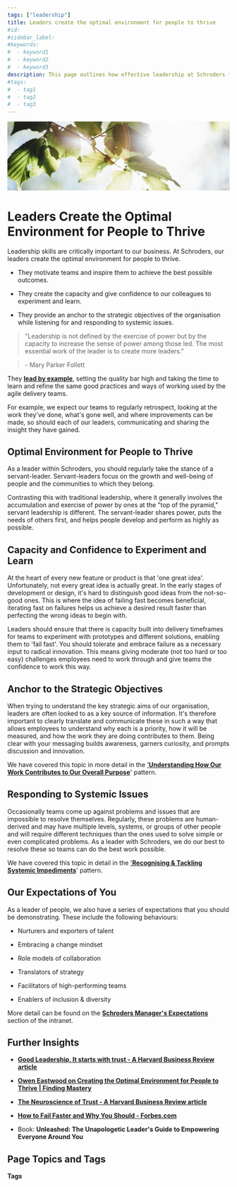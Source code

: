 ```yaml
---
tags: ["leadership"]
title: Leaders create the optimal environment for people to thrive
#id:
#sidebar_label:
#keywords:
#  - keyword1
#  - keyword2
#  - keyword3
description: This page outlines how effective leadership at Schroders fosters an environment where individuals thrive through innovation, collaboration, and strategic alignment. It emphasizes servant leadership, the importance of 'failing fast' for innovation, anchoring to strategic objectives, and addressing systemic issues, while detailing expectations for leaders to cultivate talent and embrace change.
#tags:
#  - tag1
#  - tag2
#  - tag3
---
```



![A close up of leaves Description automatically generated](Leaders%20create%20the%20optimal%20environment%20for%20people%20to%20thrive_media/media/image1.jpeg)

# Leaders Create the Optimal Environment for People to Thrive



Leadership skills are critically important to our business. At Schroders, our leaders create the optimal environment for people to thrive.

- They motivate teams and inspire them to achieve the best possible outcomes.

- They create the capacity and give confidence to our colleagues to experiment and learn.

- They provide an anchor to the strategic objectives of the organisation while listening for and responding to systemic issues.

> "Leadership is not defined by the exercise of power but by the capacity to increase the sense of power among those led. The most essential work of the leader is to create more leaders."

>

> \- Mary Parker Follett

They [**lead by example**](https://schroders365eur.sharepoint.com/sites/myschroders/content/Pages/CorporatePages/cA5DcI8h54ye17yXUNla6w/671f032e-918e-4864-a9ce-17b0e06e61d5.aspx), setting the quality bar high and taking the time to learn and refine the same good practices and ways of working used by the agile delivery teams.

For example, we expect our teams to regularly retrospect, looking at the work they've done, what's gone well, and where improvements can be made, so should each of our leaders, communicating and sharing the insight they have gained.

## Optimal Environment for People to Thrive

As a leader within Schroders, you should regularly take the stance of a servant-leader. Servant-leaders focus on the growth and well-being of people and the communities to which they belong.

Contrasting this with traditional leadership, where it generally involves the accumulation and exercise of power by ones at the "top of the pyramid," servant leadership is different. The servant-leader shares power, puts the needs of others first, and helps people develop and perform as highly as possible.

## Capacity and Confidence to Experiment and Learn

At the heart of every new feature or product is that 'one great idea'. Unfortunately, not every great idea is actually great. In the early stages of development or design, it's hard to distinguish good ideas from the not-so-good ones. This is where the idea of failing fast becomes beneficial, iterating fast on failures helps us achieve a desired result faster than perfecting the wrong ideas to begin with.

Leaders should ensure that there is capacity built into delivery timeframes for teams to experiment with prototypes and different solutions, enabling them to 'fail fast'. You should tolerate and embrace failure as a necessary input to radical innovation. This means giving moderate (not too hard or too easy) challenges employees need to work through and give teams the confidence to work this way.

## Anchor to the Strategic Objectives

When trying to understand the key strategic aims of our organisation, leaders are often looked to as a key source of information. It's therefore important to clearly translate and communicate these in such a way that allows employees to understand why each is a priority, how it will be measured, and how the work they are doing contributes to them. Being clear with your messaging builds awareness, garners curiosity, and prompts discussion and innovation.

We have covered this topic in more detail in the ['**Understanding How Our Work Contributes to Our Overall Purpose**](https://schroders365eur.sharepoint.com/sites/myschroders/content/Pages/CorporatePages/cA5DcI8h54ye17yXUNla6w/f5a15f2e-81de-4ec6-b29f-920bccd23e46.aspx)' pattern.

## Responding to Systemic Issues

Occasionally teams come up against problems and issues that are impossible to resolve themselves. Regularly, these problems are human-derived and may have multiple levels, systems, or groups of other people and will require different techniques than the ones used to solve simple or even complicated problems. As a leader with Schroders, we do our best to resolve these so teams can do the best work possible.

We have covered this topic in detail in the ['**Recognising & Tackling Systemic Impediments**](https://schroders365eur.sharepoint.com/sites/myschroders/content/Pages/CorporatePages/ID6VBaZIXQPTWxMkPM5uw/14c1a8d6-9ad4-49ab-a0ec-e9504707cf21.aspx)' pattern.

## Our Expectations of You

As a leader of people, we also have a series of expectations that you should be demonstrating. These include the following behaviours:

- Nurturers and exporters of talent

- Embracing a change mindset

- Role models of collaboration

- Translators of strategy

- Facilitators of high-performing teams

- Enablers of inclusion & diversity

More detail can be found on the [**Schroders Manager's Expectations**](https://schroders365eur.sharepoint.com/sites/myschroders/content/Pages/CorporatePages/fkItjI9oKRp5bw1TcAUd0g/b412e937-2f74-4fa4-89df-3429df445be6.aspx) section of the intranet.

## Further Insights

- [**Good Leadership, It starts with trust - A Harvard Business Review article**](https://www.harvardbusiness.org/good-leadership-it-all-starts-with-trust/)

- [**Owen Eastwood on Creating the Optimal Environment for People to Thrive | Finding Mastery**](https://findingmastery.net/owen-eastwood/)

- [**The Neuroscience of Trust - A Harvard Business Review article**](https://hbr.org/2017/01/the-neuroscience-of-trust)

- [**How to Fail Faster and Why You Should - Forbes.com**](https://www.forbes.com/sites/sunniegiles/2018/04/30/how-to-fail-faster-and-why-you-should/?sh=36cc1cbbc177)

- Book: **Unleashed: The Unapologetic Leader's Guide to Empowering Everyone Around You**





## Page Topics and Tags

**Tags**

